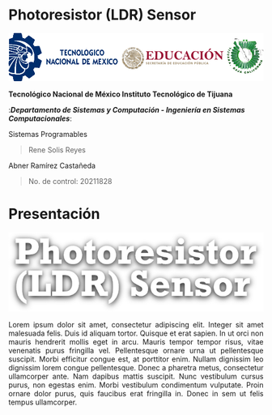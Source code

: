 # Photoresistor (LDR) Sensor
  <img src="Img_Escuela.png">

**Tecnológico​ ​Nacional​ ​de​ ​México Instituto Tecnológico de Tijuana**

:***Departamento de Sistemas y Computación - Ingeniería en Sistemas Computacionales***:

Sistemas Programables

  > Rene Solis Reyes

Abner Ramírez Castañeda

  > No. de control: 20211828

# Presentación
<center>
  <img src="Img_Titulo.png">
  <div min-height="100vh" margin="50%" auto width="40%">
    <p align="justify">
    Lorem ipsum dolor sit amet, consectetur adipiscing elit. Integer sit amet malesuada felis. Duis id aliquam tortor. Quisque et erat sapien. In ut orci non mauris hendrerit mollis eget in arcu. Mauris tempor tempor risus, vitae venenatis purus fringilla vel. Pellentesque ornare urna ut pellentesque suscipit. Morbi efficitur congue est, at porttitor enim. Nullam dignissim leo dignissim lorem congue pellentesque. Donec a pharetra metus, consectetur ullamcorper ante. Nam dapibus mattis suscipit. Nunc vestibulum cursus purus, non egestas enim. Morbi vestibulum condimentum vulputate. Proin ornare dolor purus, quis faucibus erat fringilla in. Donec in sem ut felis tempus ullamcorper.
    </p>
  </div>
</center>
